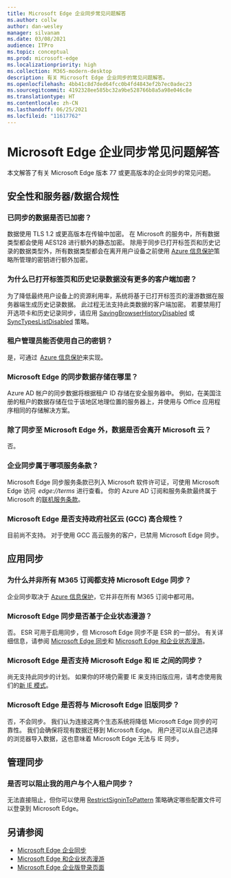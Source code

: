 ```yaml
---
title: Microsoft Edge 企业同步常见问题解答
ms.author: collw
author: dan-wesley
manager: silvanam
ms.date: 03/08/2021
audience: ITPro
ms.topic: conceptual
ms.prod: microsoft-edge
ms.localizationpriority: high
ms.collection: M365-modern-desktop
description: 有关 Microsoft Edge 企业同步的常见问题解答。
ms.openlocfilehash: 4bb41c8d7ded64fcc0b4fd4843ef2b7ec0adec23
ms.sourcegitcommit: 4192328ee585bc32a9be528766b8a5a98e046c8e
ms.translationtype: HT
ms.contentlocale: zh-CN
ms.lasthandoff: 06/25/2021
ms.locfileid: "11617762"
---
```

# <a name="microsoft-edge-enterprise-sync-faq"></a>Microsoft Edge 企业同步常见问题解答

本文解答了有关 Microsoft Edge 版本 77 或更高版本的企业同步的常见问题。

## <a name="security-and-serverdata-compliance"></a>安全性和服务器/数据合规性

### <a name="is-the-synced-data-encrypted"></a>已同步的数据是否已加密？

数据使用 TLS 1.2 或更高版本在传输中加密。 在 Microsoft 的服务中，所有数据类型都会使用 AES128 进行额外的静态加密。 除用于同步已打开标签页和历史记录的数据类型外，所有数据类型都会在离开用户设备之前使用 [Azure 信息保护](./microsoft-edge-policies.md#restrictsignintopattern)策略所管理的密钥进行额外加密。

### <a name="why-dont-open-tab-and-history-data-have-more-client-side-encryption"></a>为什么已打开标签页和历史记录数据没有更多的客户端加密？

为了降低最终用户设备上的资源利用率，系统将基于已打开标签页的漫游数据在服务器端生成历史记录数据。 此过程无法支持此类数据的客户端加密。 若要禁用打开选项卡和历史记录同步，请应用 [SavingBrowserHistoryDisabled](./microsoft-edge-policies.md#savingbrowserhistorydisabled) 或 [SyncTypesListDisabled](./microsoft-edge-policies.md#synctypeslistdisabled) 策略。

### <a name="can-tenant-admins-bring-their-own-key"></a>租户管理员能否使用自己的密钥？

是，可通过  [Azure 信息保护](https://azure.microsoft.com/services/information-protection/)来实现。

### <a name="where-is-microsoft-edge-sync-data-stored"></a>Microsoft Edge 的同步数据存储在哪里？

Azure AD 帐户的同步数据将根据租户 ID 存储在安全服务器中。 例如，在美国注册的租户的数据存储在位于该地区地理位置的服务器上，并使用与 Office 应用程序相同的存储解决方案。

### <a name="does-the-data-ever-leave-microsofts-cloud-aside-from-syncing-to-microsoft-edge"></a>除了同步至 Microsoft Edge 外，数据是否会离开 Microsoft 云？

否。

### <a name="what-terms-of-service-does-enterprise-sync-fall-under"></a>企业同步属于哪项服务条款？

Microsoft Edge 同步服务条款已列入 Microsoft 软件许可证，可使用 Microsoft Edge 访问  *edge://terms* 进行查看。 你的 Azure AD 订阅和服务条款最终属于 Microsoft 的[联机服务条款](https://www.microsoft.com/licensing/product-licensing/products)。

### <a name="does-microsoft-edge-support-government-community-cloud-gcc-high-compliance"></a>Microsoft Edge 是否支持政府社区云 (GCC) 高合规性？

目前尚不支持。 对于使用 GCC 高云服务的客户，已禁用 Microsoft Edge 同步。

## <a name="applying-sync"></a>应用同步

### <a name="why-isnt-microsoft-edge-sync-supported-in-all-m365-subscriptions"></a>为什么并非所有 M365 订阅都支持 Microsoft Edge 同步？

企业同步取决于 [Azure 信息保护](https://azure.microsoft.com/services/information-protection/)，它并非在所有 M365 订阅中都可用。

### <a name="is-microsoft-edge-sync-based-on-enterprise-state-roaming"></a>Microsoft Edge 同步是否基于企业状态漫游？

否。 ESR 可用于启用同步，但 Microsoft Edge 同步不是 ESR 的一部分。 有关详细信息，请参阅 [Microsoft Edge 同步](/DeployEdge/microsoft-edge-enterprise-sync)和 [Microsoft Edge 和企业状态漫游](/DeployEdge/microsoft-edge-enterprise-state-roaming)。

### <a name="will-microsoft-edge-ever-support-syncing-between-microsoft-edge-and-ie"></a>Microsoft Edge 是否支持 Microsoft Edge 和 IE 之间的同步？

尚无支持此同步的计划。 如果你的环境仍需要 IE 来支持旧版应用，请考虑使用我们的[新 IE 模式](./edge-ie-mode.md)。

### <a name="will-microsoft-edge-sync-with-microsoft-edge-legacy"></a>Microsoft Edge 是否将与 Microsoft Edge 旧版同步？

否，不会同步。 我们认为连接这两个生态系统将降低 Microsoft Edge 同步的可靠性。 我们会确保将现有数据迁移到 Microsoft Edge。 用户还可以从自己选择的浏览器导入数据，这也意味着 Microsoft Edge 无法与 IE 同步。

## <a name="managing-sync"></a>管理同步

### <a name="is-it-possible-to-stop-my-users-from-syncing-with-a-personal-tenant"></a>是否可以阻止我的用户与个人租户同步？

无法直接阻止，但你可以使用 [RestrictSigninToPattern](./microsoft-edge-policies.md#restrictsignintopattern) 策略确定哪些配置文件可以登录到 Microsoft Edge。

## <a name="see-also"></a>另请参阅

- [Microsoft Edge 企业同步](microsoft-edge-enterprise-sync.md)
- [Microsoft Edge 和企业状态漫游](microsoft-edge-enterprise-state-roaming.md)
- [Microsoft Edge 企业版登录页面](https://aka.ms/EdgeEnterprise)